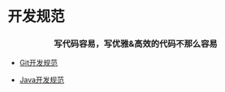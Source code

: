 # 开发规范

<h3 align="center">写代码容易，写优雅&高效的代码不那么容易</h3>

+ [Git开发规范](Git开发规范.md)

+ [Java开发规范](Java开发规范.md)